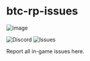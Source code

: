 # btc-rp-issues
![image](https://user-images.githubusercontent.com/42920111/143830892-ac440d18-0819-4d08-b22d-e9a01f7390de.png)

![Discord](https://img.shields.io/discord/804053511675314256?style=flat)
![Issues](https://img.shields.io/bitbucket/issues-raw/boom1053/btc-rp-issues)

Report all in-game issues here.